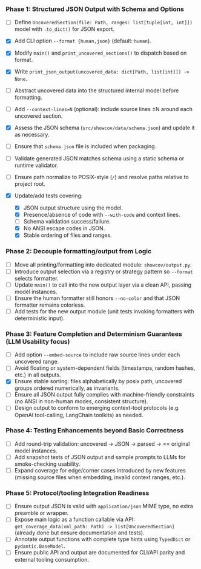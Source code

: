 ### Phase 1: Structured JSON Output with Schema and Options

* [ ] Define `UncoveredSection(file: Path, ranges: list[tuple[int, int]])` model with `.to_dict()` for JSON export.
* [x] Add CLI option `--format {human,json}` (default: `human`).
* [x] Modify `main()` and `print_uncovered_sections()` to dispatch based on format.
* [x] Write `print_json_output(uncovered_data: dict[Path, list[int]]) -> None`.
* [ ] Abstract uncovered data into the structured internal model before formatting.
* [ ] Add `--context-lines=N` (optional): include source lines ±N around each uncovered section.
* [x] Assess the JSON schema (`src/showcov/data/schema.json`) and update it as necessary.
* [ ] Ensure that `schema.json` file is included when packaging.
* [ ] Validate generated JSON matches schema using a static schema or runtime validator.
* [ ] Ensure path normalize to POSIX-style (`/`) and resolve paths relative to project root.
* [x] Update/add tests covering:

  * [x] JSON output structure using the model.
  * [x] Presence/absence of code with `--with-code` and context lines.
  * [ ] Schema validation success/failure.
  * [x] No ANSI escape codes in JSON.
  * [x] Stable ordering of files and ranges.

### Phase 2: Decouple formatting/output from Logic

* [ ] Move all printing/formatting into dedicated module: `showcov/output.py`.
* [ ] Introduce output selection via a registry or strategy pattern so `--format` selects formatter.
* [ ] Update `main()` to call into the new output layer via a clean API, passing model instances.
* [ ] Ensure the human formatter still honors `--no-color` and that JSON formatter remains colorless.
* [ ] Add tests for the new output module (unit tests invoking formatters with deterministic input).

### Phase 3: Feature Completion and Determinism Guarantees (LLM Usability focus)

* [ ] Add option `--embed-source` to include raw source lines under each uncovered range.
* [ ] Avoid floating or system-dependent fields (timestamps, random hashes, etc.) in all outputs.
* [x] Ensure stable sorting: files alphabetically by posix path, uncovered groups ordered numerically, as invariants.
* [ ] Ensure all JSON output fully complies with machine-friendly constraints (no ANSI in non-human modes, consistent structure).
* [ ] Design output to conform to emerging context-tool protocols (e.g. OpenAI tool-calling, LangChain toolkits) as needed.

### Phase 4: Testing Enhancements beyond Basic Correctness

* [ ] Add round-trip validation: uncovered → JSON → parsed → == original model instances.
* [ ] Add snapshot tests of JSON output and sample prompts to LLMs for smoke-checking usability.
* [ ] Expand coverage for edge/corner cases introduced by new features (missing source files when embedding, invalid context ranges, etc.).

### Phase 5: Protocol/tooling Integration Readiness

* [ ] Ensure output JSON is valid with `application/json` MIME type, no extra preamble or wrapper.
* [ ] Expose main logic as a function callable via API: `get_coverage_data(xml_path: Path) -> list[UncoveredSection]` (already done but ensure documentation and tests).
* [ ] Annotate output functions with complete type hints using `TypedDict` or `pydantic.BaseModel`.
* [ ] Ensure public API and output are documented for CLI/API parity and external tooling consumption.
